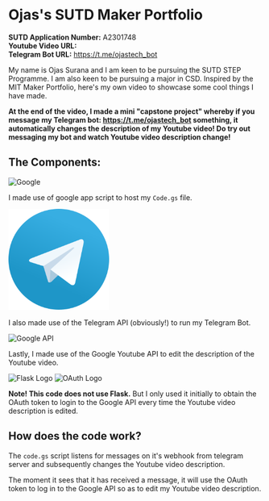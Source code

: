 # Ojas's SUTD Maker Portfolio

**SUTD Application Number:** A2301748  
**Youtube Video URL:**  
**Telegram Bot URL:** https://t.me/ojastech_bot

My name is Ojas Surana and I am keen to be pursuing the SUTD STEP Programme. I am also keen to be pursuing a major in CSD. Inspired by the MIT Maker Portfolio, here's my own video to showcase some cool things I have made.

**At the end of the video, I made a mini "capstone project" whereby if you message my Telegram bot: https://t.me/ojastech_bot something, it automatically changes the description of my Youtube video! Do try out messaging my bot and watch Youtube video description change!**

## The Components:

<img src="https://upload.wikimedia.org/wikipedia/commons/thumb/2/2f/Google_Apps_Script.svg/1024px-Google_Apps_Script.svg.png" alt="Google" width="200"/> 

I made use of google app script to host my `Code.gs` file. 

<img src="https://raw.githubusercontent.com/github/explore/80688e429a7d4ef2fca1e82350fe8e3517d3494d/topics/telegram/telegram.png" alt="Telegram Logo" width="200"/>

I also made use of the Telegram API (obviously!) to run my Telegram Bot.

<img src="https://www.drupal.org/files/project-images/Google-API.jpg" alt="Google API" width="200"/>

Lastly, I made use of the Google Youtube API to edit the description of the Youtube video.

<img src="https://www.seekpng.com/png/detail/70-701539_flask-flask-python-png.png" alt="Flask Logo" width="100"/> 
<img src="https://upload.wikimedia.org/wikipedia/commons/d/d2/Oauth_logo.svg" alt="OAuth Logo" width="100"/>

**Note! This code does not use Flask.** But I only used it initially to obtain the OAuth token to login to the Google API every time the Youtube video description is edited.

## How does the code work?

The `code.gs` script listens for messages on it's webhook from telegram server and subsequently changes the Youtube video description. 

The moment it sees that it has received a message, it will use the OAuth token to log in to the Google API so as to edit my Youtube video description.
